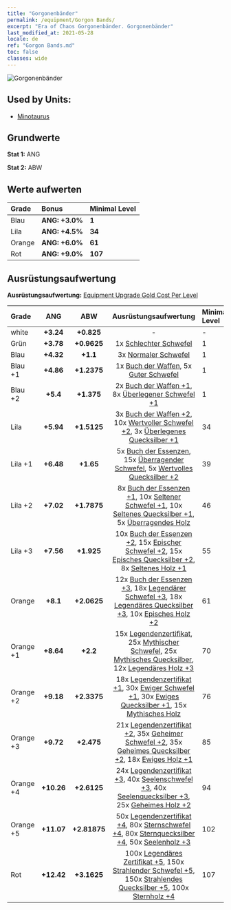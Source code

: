 ```yaml
---
title: "Gorgonenbänder"
permalink: /equipment/Gorgon Bands/
excerpt: "Era of Chaos Gorgonenbänder. Gorgonenbänder"
last_modified_at: 2021-05-28
locale: de
ref: "Gorgon Bands.md"
toc: false
classes: wide
---
```


  ![Gorgonenbänder](/images/e/e_7053.png)

## Used by Units:

* [Minotaurus](/de/units/Minotaur/) 


## Grundwerte
 **Stat 1:** ANG

 **Stat 2:** ABW

## Werte aufwerten

  |     Grade    |   Bonus | Minimal Level | 
  |:-------------|:--------|:--------------| 
  | Blau | **ANG: +3.0%** | **1** | 
  | Lila | **ANG: +4.5%** | **34** | 
  | Orange | **ANG: +6.0%** | **61** | 
  | Rot | **ANG: +9.0%** | **107** | 


## Ausrüstungsaufwertung
 **Ausrüstungsaufwertung:** [Equipment Upgrade Gold Cost Per Level](/equipment/EquipmentUpgradeCostPerLevel/) 

  |          Grade      | ANG | ABW | Ausrüstungsaufwertung | Minimal Level |
  |:--------------------|:---------:|:---------:|:----------------:|:--------------|
  | white | **+3.24** | **+0.825** | - | - |
  | Grün | **+3.78** | **+0.9625** | 1x [Schlechter Schwefel](/ItemsDE/mat_3/) | 1 |
  | Blau | **+4.32** | **+1.1** | 3x [Normaler Schwefel](/ItemsDE/mat_9/) | 1 |
  | Blau +1 | **+4.86** | **+1.2375** | 1x [Buch der Waffen](/ItemsDE/mat_18/), 5x [Guter Schwefel](/ItemsDE/mat_15/) | 1 |
  | Blau +2 | **+5.4** | **+1.375** | 2x [Buch der Waffen +1](/ItemsDE/mat_25/), 8x [Überlegener Schwefel +1](/ItemsDE/mat_22/) | 1 |
  | Lila | **+5.94** | **+1.5125** | 3x [Buch der Waffen +2](/ItemsDE/mat_32/), 10x [Wertvoller Schwefel +2](/ItemsDE/mat_29/), 3x [Überlegenes Quecksilber +1](/ItemsDE/mat_21/) | 34 |
  | Lila +1 | **+6.48** | **+1.65** | 5x [Buch der Essenzen](/ItemsDE/mat_39/), 15x [Überragender Schwefel](/ItemsDE/mat_36/), 5x [Wertvolles Quecksilber +2](/ItemsDE/mat_28/) | 39 |
  | Lila +2 | **+7.02** | **+1.7875** | 8x [Buch der Essenzen +1](/ItemsDE/mat_46/), 10x [Seltener Schwefel +1](/ItemsDE/mat_43/), 10x [Seltenes Quecksilber +1](/ItemsDE/mat_42/), 5x [Überragendes Holz](/ItemsDE/mat_34/) | 46 |
  | Lila +3 | **+7.56** | **+1.925** | 10x [Buch der Essenzen +2](/ItemsDE/mat_53/), 15x [Epischer Schwefel +2](/ItemsDE/mat_50/), 15x [Episches Quecksilber +2](/ItemsDE/mat_49/), 8x [Seltenes Holz +1](/ItemsDE/mat_41/) | 55 |
  | Orange | **+8.1** | **+2.0625** | 12x [Buch der Essenzen +3](/ItemsDE/mat_60/), 18x [Legendärer Schwefel +3](/ItemsDE/mat_57/), 18x [Legendäres Quecksilber +3](/ItemsDE/mat_56/), 10x [Episches Holz +2](/ItemsDE/mat_48/) | 61 |
  | Orange +1 | **+8.64** | **+2.2** | 15x [Legendenzertifikat](/ItemsDE/mat_67/), 25x [Mythischer Schwefel](/ItemsDE/mat_64/), 25x [Mythisches Quecksilber](/ItemsDE/mat_63/), 12x [Legendäres Holz +3](/ItemsDE/mat_55/) | 70 |
  | Orange +2 | **+9.18** | **+2.3375** | 18x [Legendenzertifikat +1](/ItemsDE/mat_74/), 30x [Ewiger Schwefel +1](/ItemsDE/mat_71/), 30x [Ewiges Quecksilber +1](/ItemsDE/mat_70/), 15x [Mythisches Holz](/ItemsDE/mat_62/) | 76 |
  | Orange +3 | **+9.72** | **+2.475** | 21x [Legendenzertifikat +2](/ItemsDE/mat_81/), 35x [Geheimer Schwefel +2](/ItemsDE/mat_78/), 35x [Geheimes Quecksilber +2](/ItemsDE/mat_77/), 18x [Ewiges Holz +1](/ItemsDE/mat_69/) | 85 |
  | Orange +4 | **+10.26** | **+2.6125** | 24x [Legendenzertifikat +3](/ItemsDE/mat_88/), 40x [Seelenschwefel +3](/ItemsDE/mat_85/), 40x [Seelenquecksilber +3](/ItemsDE/mat_84/), 25x [Geheimes Holz +2](/ItemsDE/mat_76/) | 94 |
  | Orange +5 | **+11.07** | **+2.81875** | 50x [Legendenzertifikat +4](/ItemsDE/mat_95/), 80x [Sternschwefel +4](/ItemsDE/mat_92/), 80x [Sternquecksilber +4](/ItemsDE/mat_91/), 50x [Seelenholz +3](/ItemsDE/mat_83/) | 102 |
  | Rot | **+12.42** | **+3.1625** | 100x [Legendäres Zertifikat +5](/ItemsDE/mat_102/), 150x [Strahlender Schwefel +5](/ItemsDE/mat_99/), 150x [Strahlendes Quecksilber +5](/ItemsDE/mat_98/), 100x [Sternholz +4](/ItemsDE/mat_90/) | 107 |

